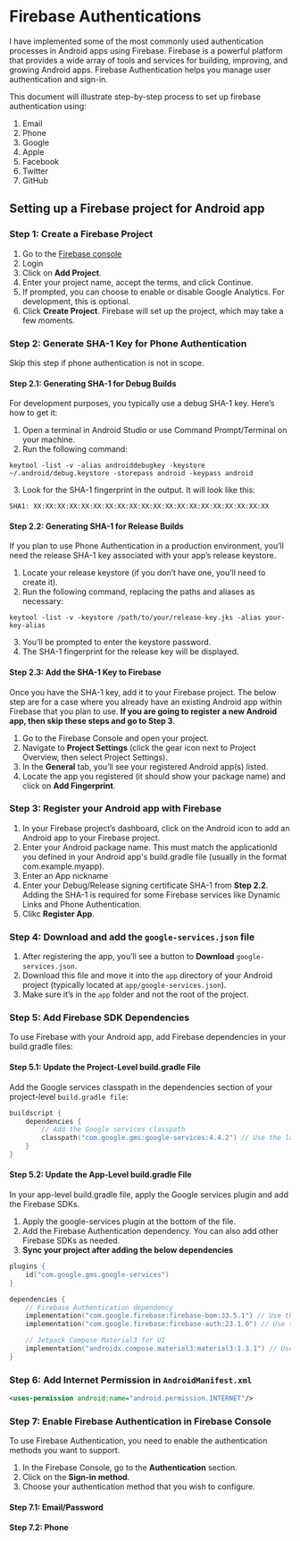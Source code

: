 # Firebase Authentications

I have implemented some of the most commonly used authentication processes in Android apps
using Firebase. Firebase is a powerful platform that provides a wide array of tools and 
services for building, improving, and growing Android apps. Firebase Authentication helps 
you manage user authentication and sign-in.

This document will illustrate step-by-step process to set up firebase authentication using:
1. Email
2. Phone
3. Google
4. Apple
5. Facebook
6. Twitter
7. GitHub

## Setting up a Firebase project for Android app

### Step 1: Create a Firebase Project
1. Go to the [Firebase console](https://console.firebase.google.com/)
2. Login
3. Click on **Add Project**.
4. Enter your project name, accept the terms, and click Continue.
5. If prompted, you can choose to enable or disable Google Analytics. For development, this is optional.
5. Click **Create Project**. Firebase will set up the project, which may take a few moments.

### Step 2: Generate SHA-1 Key for Phone Authentication
Skip this step if phone authentication is not in scope.
#### Step 2.1: Generating SHA-1 for Debug Builds
For development purposes, you typically use a debug SHA-1 key. Here’s how to get it:

1. Open a terminal in Android Studio or use Command Prompt/Terminal on your machine.
2. Run the following command:
```
keytool -list -v -alias androiddebugkey -keystore ~/.android/debug.keystore -storepass android -keypass android
```
3. Look for the SHA-1 fingerprint in the output. It will look like this:
```
SHA1: XX:XX:XX:XX:XX:XX:XX:XX:XX:XX:XX:XX:XX:XX:XX:XX:XX:XX:XX:XX
```

#### Step 2.2: Generating SHA-1 for Release Builds
If you plan to use Phone Authentication in a production environment, you’ll need the release SHA-1 key associated with your app’s release keystore.
1. Locate your release keystore (if you don’t have one, you’ll need to create it).
2. Run the following command, replacing the paths and aliases as necessary:
```
keytool -list -v -keystore /path/to/your/release-key.jks -alias your-key-alias
```
3. You’ll be prompted to enter the keystore password. 
4. The SHA-1 fingerprint for the release key will be displayed.

#### Step 2.3: Add the SHA-1 Key to Firebase
Once you have the SHA-1 key, add it to your Firebase project. The below step are for a case 
where you already have an existing Android app within Firebase that you plan to use. 
**If you are going to register a new Android app, then skip these steps and go to Step 3**.

1. Go to the Firebase Console and open your project.
2. Navigate to **Project Settings** (click the gear icon next to Project Overview, then select Project Settings).
3. In the **General** tab, you’ll see your registered Android app(s) listed.
4. Locate the app you registered (it should show your package name) and click on **Add Fingerprint**.

### Step 3: Register your Android app with Firebase
1. In your Firebase project’s dashboard, click on the Android icon to add an Android app to your Firebase project. 
2. Enter your Android package name. This must match the applicationId you defined in your Android app's build.gradle file (usually in the format com.example.myapp). 
3. Enter an App nickname
4. Enter your Debug/Release signing certificate SHA-1 from **Step 2.2**. Adding the SHA-1 is required for some Firebase services like Dynamic Links and Phone Authentication.
5. Clikc **Register App**.

### Step 4: Download and add the `google-services.json` file
1. After registering the app, you’ll see a button to **Download** `google-services.json`.
2. Download this file and move it into the `app` directory of your Android project (typically located at `app/google-services.json`). 
3. Make sure it’s in the `app` folder and not the root of the project.

### Step 5: Add Firebase SDK Dependencies
To use Firebase with your Android app, add Firebase dependencies in your build.gradle files:

#### Step 5.1: Update the Project-Level build.gradle File
Add the Google services classpath in the dependencies section of your project-level `build.gradle file`:
```kotlin
buildscript {
    dependencies {
        // Add the Google services classpath
        classpath("com.google.gms:google-services:4.4.2") // Use the latest version
    }
}
```

#### Step 5.2: Update the App-Level build.gradle File
In your app-level build.gradle file, apply the Google services plugin and add the Firebase SDKs.
1. Apply the google-services plugin at the bottom of the file.
2. Add the Firebase Authentication dependency. You can also add other Firebase SDKs as needed.
3. **Sync your project after adding the below dependencies**
```kotlin
plugins {
    id("com.google.gms.google-services")
}

dependencies {
    // Firebase Authentication dependency
    implementation("com.google.firebase:firebase-bom:33.5.1") // Use the latest version
    implementation("com.google.firebase:firebase-auth:23.1.0") // Use the latest version

    // Jetpack Compose Material3 for UI
    implementation("androidx.compose.material3:material3:1.3.1") // Use the latest version
}
```

### Step 6: Add Internet Permission in `AndroidManifest.xml`
```xml
<uses-permission android:name="android.permission.INTERNET"/>
```

### Step 7: Enable Firebase Authentication in Firebase Console
To use Firebase Authentication, you need to enable the authentication methods you want to support.

1. In the Firebase Console, go to the **Authentication** section.
2. Click on the **Sign-in method**.
3. Choose your authentication method that you wish to configure.

#### Step 7.1: Email/Password


#### Step 7.2: Phone



